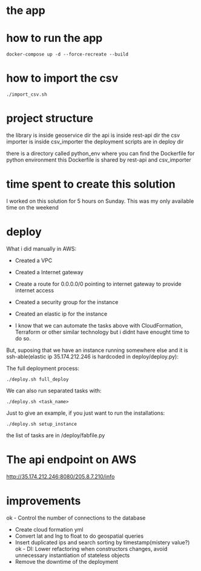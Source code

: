 # the app

# how to run the app

```docker-compose up -d --force-recreate --build```

# how to import the csv 

```./import_csv.sh```

# project structure

the library is inside geoservice dir
the api is inside rest-api dir
the csv importer is inside csv_importer
the deployment scripts are in deploy dir

there is a directory called python_env where you can find the Dockerfile for python environment
this Dockerfile is shared by rest-api and csv_importer

# time spent to create this solution

I worked on this solution for 5 hours on Sunday. This was my only available time on the weekend

# deploy

What i did manually in AWS:

- Created a VPC
- Created a Internet gateway
- Create a route for 0.0.0.0/0 pointing to internet gateway to provide internet access
- Created a security group for the instance
- Created an elastic ip for the instance

- I know that we can automate the tasks above with CloudFormation, Terraform or other similar technology but i didnt have 
enought time to do so.

But, suposing that we have an instance running somewhere else and it is ssh-able(elastic ip 35.174.212.246 is hardcoded in deploy/deploy.py):

The full deployment process:

```./deploy.sh full_deploy```

We can also run separated tasks with:
    
```./deploy.sh <task_name>```

Just to give an example, if you just want to run the installations:

```./deploy.sh setup_instance```

the list of tasks are in /deploy/fabfile.py

# The api endpoint on AWS

http://35.174.212.246:8080/205.8.7.210/info

# improvements

ok - Control the number of connections to the database
- Create cloud formation yml
- Convert lat and lng to float to do geospatial queries
- Insert duplicated ips and search sorting by timestamp(mistery value?)
ok - DI: Lower refactoring when constructors changes, avoid unnecessary instantiation of stateless objects
- Remove the downtime of the deployment